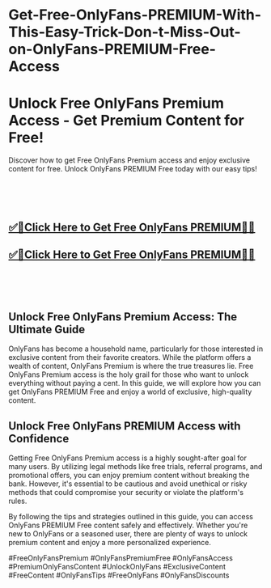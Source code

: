 # Get-Free-OnlyFans-PREMIUM-With-This-Easy-Trick-Don-t-Miss-Out-on-OnlyFans-PREMIUM-Free-Access



<h1>Unlock Free OnlyFans Premium Access - Get Premium Content for Free!</h1>

Discover how to get Free OnlyFans Premium access and enjoy exclusive content for free. Unlock OnlyFans PREMIUM Free today with our easy tips!


<br><br><br>
**<b><h2>[✅🎯Click Here to Get Free OnlyFans PREMIUM🎯✅](https://searchoptima.org/free-onlyfans-membership/)</h2></b>**
**<b><h2>[✅🎯Click Here to Get Free OnlyFans PREMIUM🎯✅](https://searchoptima.org/free-onlyfans-membership/)</h2></b>**
<br><br><br>


<h2>Unlock Free OnlyFans Premium Access: The Ultimate Guide</h2>
OnlyFans has become a household name, particularly for those interested in exclusive content from their favorite creators. While the platform offers a wealth of content, OnlyFans Premium is where the true treasures lie. Free OnlyFans Premium access is the holy grail for those who want to unlock everything without paying a cent. In this guide, we will explore how you can get OnlyFans PREMIUM Free and enjoy a world of exclusive, high-quality content.


<h2>Unlock Free OnlyFans PREMIUM Access with Confidence</h2>
Getting Free OnlyFans Premium access is a highly sought-after goal for many users. By utilizing legal methods like free trials, referral programs, and promotional offers, you can enjoy premium content without breaking the bank. However, it's essential to be cautious and avoid unethical or risky methods that could compromise your security or violate the platform's rules.

By following the tips and strategies outlined in this guide, you can access OnlyFans PREMIUM Free content safely and effectively. Whether you're new to OnlyFans or a seasoned user, there are plenty of ways to unlock premium content and enjoy a more personalized experience.


#FreeOnlyFansPremium #OnlyFansPremiumFree #OnlyFansAccess #PremiumOnlyFansContent #UnlockOnlyFans #ExclusiveContent #FreeContent #OnlyFansTips #FreeOnlyFans #OnlyFansDiscounts
